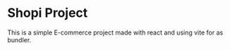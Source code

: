 # Shopi Project

This is a simple E-commerce project made with react and using vite for as bundler.
